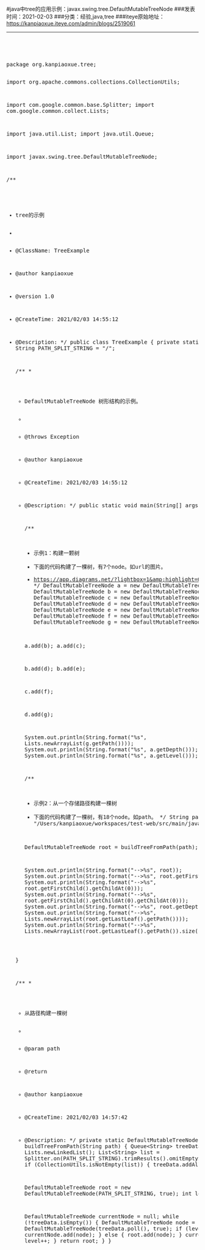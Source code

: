 #java中tree的应用示例：javax.swing.tree.DefaultMutableTreeNode
###发表时间：2021-02-03
###分类：经验,java,tree
###iteye原始地址：<a href="https://kanpiaoxue.iteye.com/admin/blogs/2519061" target="_blank">https://kanpiaoxue.iteye.com/admin/blogs/2519061</a>

---

<div class="iteye-blog-content-contain" style="font-size: 14px;"> 
 <p>&nbsp;</p> 
 <p>&nbsp;</p> 
 <pre name="code" class="java">package org.kanpiaoxue.tree;

import org.apache.commons.collections.CollectionUtils;

import com.google.common.base.Splitter;
import com.google.common.collect.Lists;

import java.util.List;
import java.util.Queue;

import javax.swing.tree.DefaultMutableTreeNode;

/**
 * tree的示例
 *
 * @ClassName: TreeExample
 * @author kanpiaoxue
 * @version 1.0
 * @CreateTime: 2021/02/03 14:55:12
 * @Description:
 */
public class TreeExample {
    private static final String PATH_SPLIT_STRING = "/";

    /**
     *
     * DefaultMutableTreeNode 树形结构的示例。
     *
     * @throws Exception
     * @author kanpiaoxue
     * @CreateTime: 2021/02/03 14:55:12
     * @Description:
     */
    public static void main(String[] args) {

        /**
         * 示例1：构建一颗树
         * 下面的代码构建了一棵树，有7个node。如url的图片。
         * https://app.diagrams.net/?lightbox=1&amp;highlight=0000ff&amp;edit=_blank&amp;layers=1&amp;nav=1&amp;title=Untitled%20Diagram.drawio#R5ZhNj5swEIZ%2FDcdKfC0h1023zaE9VDnsqjcvnoAjwyBjAvTX1ywmBLlNqdQWRz2BX4%2BN%2FfidQeAEu7z9KEiZfUYK3PFd2jrBe8f3Pc%2BN1KVXukHZbjeDkApGddAkHNg30KKr1ZpRqGaBEpFLVs7FBIsCEjnTiBDYzMOOyOdPLUkKhnBICDfVZ0ZlNqixv5n0PbA0G5%2FsRduhJydjsN5JlRGKzZUUPDnBTiDK4S5vd8B7eCOXYdyHn%2FReFiagkEsGdDH%2F%2BlLvX%2FmJ7atz%2BfIlOz2%2FC4ZZzoTXesN6sbIbCQisCwr9JK4TPKKQGaZYEP4JsVSip8QTSNnpsyO1RCVlMue6d5gRqAF6WrmWKqxFAjeWOzqAiBTkjTj%2FwlcZEzAHKTo1TgAnkp3n6yDaIeklboKobjTH32D68GumPYyDbhZYqMvjPWIO18TsGZiJyZlzVSh6vE3GJBxK8rbvRtWqOTxSlUP1OLK2PwRN8wxCQnubp7l%2FPSAYM1%2BXPj%2FW7WYqJKGWsqsaMmp%2FnpiJ7N6cGS50puf%2B%2BGj%2BjTVDg3NilzVDd27NIFrbmq6B7Gg3sjBcGdnm7pPZX5jM0Zq5vP1vMMdrYvYNzK925f8lkW0pmbFBDCwjFltWMb0FXzuW53K0MJe9Vb%2BAIoMztcyatr3MPbP%2BpXYje%2FD%2FGjLVnH6LvPVd%2FVwKnr4D
         */
        DefaultMutableTreeNode a = new DefaultMutableTreeNode("a", true);
        DefaultMutableTreeNode b = new DefaultMutableTreeNode("b", true);
        DefaultMutableTreeNode c = new DefaultMutableTreeNode("c", true);
        DefaultMutableTreeNode d = new DefaultMutableTreeNode("d", true);
        DefaultMutableTreeNode e = new DefaultMutableTreeNode("e", true);
        DefaultMutableTreeNode f = new DefaultMutableTreeNode("f", true);
        DefaultMutableTreeNode g = new DefaultMutableTreeNode("g", true);

        a.add(b);
        a.add(c);

        b.add(d);
        b.add(e);

        c.add(f);

        d.add(g);

        System.out.println(String.format("%s", Lists.newArrayList(g.getPath())));
        System.out.println(String.format("%s", a.getDepth()));
        System.out.println(String.format("%s", a.getLevel()));

        /**
         * 示例2：从一个存储路径构建一棵树
         * 下面的代码构建了一棵树，有18个node。如path。
         */
        String path =
                "/Users/kanpiaoxue/workspaces/test-web/src/main/java/org/kanpiaoxue/test/web/service/store/impl";

        DefaultMutableTreeNode root = buildTreeFromPath(path);

        System.out.println(String.format("--&gt;%s", root));
        System.out.println(String.format("--&gt;%s", root.getFirstChild()));
        System.out.println(String.format("--&gt;%s", root.getFirstChild().getChildAt(0)));
        System.out.println(String.format("--&gt;%s", root.getFirstChild().getChildAt(0).getChildAt(0)));
        System.out.println(String.format("--&gt;%s", root.getDepth()));
        System.out.println(String.format("--&gt;%s", Lists.newArrayList(root.getLastLeaf().getPath())));
        System.out.println(String.format("--&gt;%s", Lists.newArrayList(root.getLastLeaf().getPath()).size()));

    }

    /**
     *
     * 从路径构建一棵树
     *
     * @param path
     * @return
     * @author kanpiaoxue
     * @CreateTime: 2021/02/03 14:57:42
     * @Description:
     */
    private static DefaultMutableTreeNode buildTreeFromPath(String path) {
        Queue&lt;String&gt; treeData = Lists.newLinkedList();
        List&lt;String&gt; list = Splitter.on(PATH_SPLIT_STRING).trimResults().omitEmptyStrings().splitToList(path);
        if (CollectionUtils.isNotEmpty(list)) {
            treeData.addAll(list);
        }

        DefaultMutableTreeNode root = new DefaultMutableTreeNode(PATH_SPLIT_STRING, true);
        int level = 0;

        DefaultMutableTreeNode currentNode = null;
        while (!treeData.isEmpty()) {
            DefaultMutableTreeNode node = new DefaultMutableTreeNode(treeData.poll(), true);
            if (level != 0) {
                currentNode.add(node);
            } else {
                root.add(node);
            }
            currentNode = node;
            level++;
        }
        return root;
    }
}
</pre> 
 <p>&nbsp;</p> 
 <p>&nbsp;</p> 
</div>